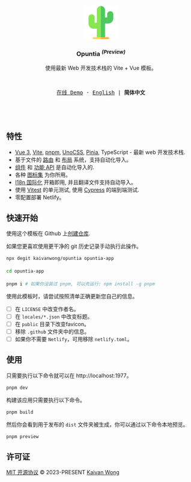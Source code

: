 <p align="center">
  <img width="88px" src="./src/images/logo.svg" />
</p>

<h3 align="center"><b>Opuntia</b> <sup><em>(Preview)</em></sup></h3>

<p align="center">使用最新 Web 开发技术栈的 Vite + Vue 模板。</p>

<br/>

<p align="center">
  <samp>
    <a target="_blank" href="https://opuntia.netlify.app">在线 Demo</a> ·
    <a  href="./README.zh-CN.md">English</a> |
    <b>简体中文</b>
  </samp>
</p>

<br />

<p align="center">
  <a href="https://stackblitz.com/github/kaivanwong/opuntia" target="_blank"><img height="32" src="https://developer.stackblitz.com/img/open_in_stackblitz.svg" alt=""></a>
</p>

## 特性

- [Vue 3](https://github.com/vuejs/core), [Vite](https://github.com/vitejs/vite), [pnpm](https://pnpm.io/), [UnoCSS](https://github.com/antfu/unocss), [Pinia](https://pinia.vuejs.org/), TypeScript - 最新 web 开发技术栈.
- 基于文件的 [路由](./src/pages) 和 [布局](./src/layouts) 系统，支持自动化导入。
- [组件](./src/components) 和 [功能 API](https://github.com/antfu/unplugin-auto-import) 是自动化导入的.
- 各种 [图标集](https://github.com/antfu/unocss/tree/main/packages/preset-icons) 为你所用。
- [I18n 国际化](./locales) 开箱即用, 并且翻译文件支持自动导入。
- 使用 [Vitest](https://github.com/vitest-dev/vitest) 的单元测试, 使用 [Cypress](https://cypress.io/) 的端到端测试.
- 零配置部署 Netlify。

## 快速开始

使用这个模板在 Github 上[创建仓库](https://github.com/kaivanwong/opuntia/generate).

如果您更喜欢使用更干净的 git 历史记录手动执行此操作。

```bash
npx degit kaivanwong/opuntia opuntia-app

cd opuntia-app

pnpm i # 如果你没装过 pnpm, 可以先运行: npm install -g pnpm
```

使用此模板时，请尝试按照清单正确更新您自己的信息。

- [ ] 在 `LICENSE` 中改变作者名。
- [ ] 在 `locales/*.json` 中改变标题。
- [ ] 在 `public` 目录下改变favicon。
- [ ] 移除 `.github` 文件夹中的信息。
- [ ] 如果你不需要 `Netlify`，可用移除 `netlify.toml`。

## 使用

只需要执行以下命令就可以在 http://localhost:1977。

```bash
pnpm dev
```

构建该应用只需要执行以下命令。

```bash
pnpm build
```

然后你会看到用于发布的 `dist` 文件夹被生成，你可以通过以下命令本地预览。

```bash
pnpm preview
```

## 许可证

[MIT 开源协议](./LICENSE) © 2023-PRESENT [Kaivan Wong](https://github.com/kaivanwong)
